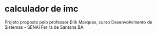 # calculador de imc

Projeto proposto pelo professor Erik Marques, curso Desenvolvimento de Sistemas - SENAI Ferira de Santana BA